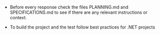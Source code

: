 - Before every response check the files PLANNING.md and SPECIFICATIONS.md to see if there are any relevant instructions or context.

- To build the project and the test follow best practices for .NET projects
